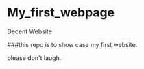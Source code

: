 # My_first_webpage
Decent Website


###this repo is to show case my first website.

please don't laugh.